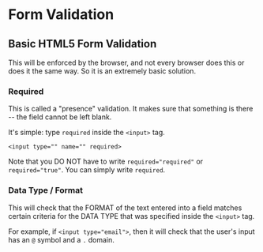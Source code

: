 # Form Validation

## Basic HTML5 Form Validation

This will be enforced by the browser, and not every browser does this or does it the same way. So it is an extremely basic solution.

### Required

This is called a "presence" validation. It makes sure that something is there -- the field cannot be left blank.

It's simple: type `required` inside the `<input>` tag.

```
<input type="" name="" required>
```

Note that you DO NOT have to write `required="required"` or `required="true"`. You can simply write `required`.

### Data Type / Format

This will check that the FORMAT of the text entered into a field matches certain criteria for the DATA TYPE that was specified inside the `<input>` tag.

For example, if `<input type="email">`, then it will check that the user's input has an `@` symbol and a `.` domain.